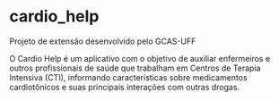 # cardio_help
Projeto de extensão desenvolvido pelo GCAS-UFF

O Cardio Help é um aplicativo com o objetivo de auxiliar enfermeiros e outros profissionais de saúde que trabalham em Centros de Terapia Intensiva (CTI), informando características sobre medicamentos cardiotônicos e suas principais interações com outras drogas.
